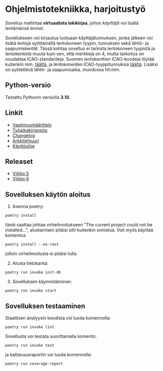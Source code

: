 # Ohjelmistotekniikka, harjoitustyö

Sovellus mallintaa **virtuaalista lokikirjaa**, johon *käyttäjä* voi lisätä lentämänsä *lennot*.

Sovellukseen voi kirjautua luotuaan käyttäjätunnuksen, jonka jälkeen voi lisätä lentoja syöttämällä lentokoneen tyypin, tunnuksen sekä lähtö- ja saapumiskentät. Tässä kohtaa sovellus ei tarkista lentokoneen tyypistä ja lentokentistä muuta kuin sen, että merkkejä on 4, mutta tarkoitus on noudattaa ICAO-standardeja. Suomen lentokenttien ICAO-koodeja löytää kuitenkin mm. [täältä](https://fi.wikipedia.org/wiki/Suomen_lentoasemat_ja_-paikat), ja lentokoneiden ICAO-tyyppitunnuksia [täältä](https://en.wikipedia.org/wiki/List_of_aircraft_type_designators). Lisäksi on syötettävä lähtö- ja saapumisaika, muodossa hh:mm.

## Python-versio

Testattu Pythonin versiolla **3.10**.

## Linkit

- [Vaatimusmäärittely](./dokumentaatio/vaatimusmaarittely.md)
- [Työaikakirjanpito](./dokumentaatio/tuntikirjanpito.md)
- [Changelog](./dokumentaatio/changelog.md)
- [Arkkitehtuuri](./dokumentaatio/arkkitehtuuri.md)
- [Käyttöohje](./dokumentaatio/kayttoohje.md)

## Releaset

- [Viikko 5](https://github.com/ilmari21/ot-harjoitustyo/releases/tag/viikko5)
- [Viikko 6](https://github.com/ilmari21/ot-harjoitustyo/releases/tag/viikko6)

## Sovelluksen käytön aloitus

1. Asenna poetry:

```
poetry install
```
tämä saattaa johtaa virheilmoitukseen "The current project could not be installed...", alustamisen pitäisi silti kuitenkin onnistua. Voit myös käyttää komentoa
```
poetry install --no-root
```
jolloin virheilmoitusta ei pitäisi tulla.

2. Alusta tietokanta:

```
poetry run invoke init-db
```

3. Sovelluksen käynnistäminen:

```
poetry run invoke start
```

## Sovelluksen testaaminen

Staattisen analyysin koodista voi luoda komennolla:

```
poetry run invoke lint
```

Sovellusta voi testata suorittamalla komento:

```
poetry run invoke test
```

ja kattavuusraportin voi luoda komennolla:

```
poetry run coverage-report
```
